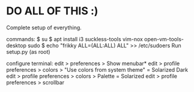 # DO ALL OF THIS :)
Complete setup of everything.

commands: 
$ su
$ apt install i3 suckless-tools vim-nox open-vm-tools-desktop sudo
$ echo "frikky ALL=(ALL:ALL) ALL" >> /etc/sudoers
Run setup.py (as root)

configure terminal:
edit > preferences > Show menubar*
edit > profile preferences > colors > "Use colors from system theme" = Solarized Dark
edit > profile preferences > colors > Palette = Solarized
edit > profile preferences > scrollbar
